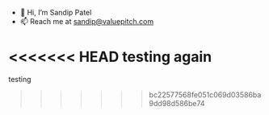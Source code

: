 - 👋 Hi, I’m Sandip Patel
- 📫 Reach me at sandip@valuepitch.com

<!---
sandippatelvp/sandippatelvp is a ✨ special ✨ repository because its `README.md` (this file) appears on your GitHub profile.
You can click the Preview link to take a look at your changes.
--->

<<<<<<< HEAD
testing again
=======
testing
>>>>>>> bc22577568fe051c069d03586ba9dd98d586be74
